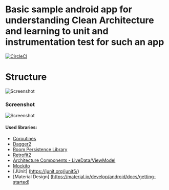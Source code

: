 # Basic sample android app for understanding Clean Architecture and learning to unit and instrumentation test for such an app
[![CircleCI](https://circleci.com/gh/MahdiHatami/here-i-am.svg?style=svg&circle-token=854e87b299d7b2e30a09ff618c27e64698803950)](<LINK>)

# Structure
![Screenshot]("structure.png")

### Screenshot
![Screenshot]("screen.png")

#### Used libraries:
* [Coroutines](https://kotlinlang.org/docs/reference/coroutines-overview.html)
* [Dagger2](https://dagger.dev/)
* [Room Persistence Library](https://developer.android.com/topic/libraries/architecture/room)
* [Retrofit2](https://github.com/square/retrofit)
* [Architecture Components - LiveData/ViewModel](https://developer.android.com/topic/libraries/architecture/index.html)
* [Mockito](https://github.com/mockito/mockito)
* [JUnit] (https://junit.org/junit5/)
* [Material Design] (https://material.io/develop/android/docs/getting-started)

